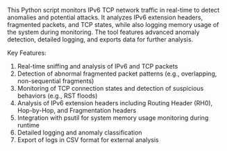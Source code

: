 This Python script monitors IPv6 TCP network traffic in real-time to detect anomalies and potential attacks. It analyzes IPv6 extension headers, fragmented packets, and TCP states, while also logging memory usage of the system during monitoring. The tool features advanced anomaly detection, detailed logging, and exports data for further analysis.

Key Features:
1. Real-time sniffing and analysis of IPv6 and TCP packets
2. Detection of abnormal fragmented packet patterns (e.g., overlapping, non-sequential fragments)
3. Monitoring of TCP connection states and detection of suspicious behaviors (e.g., RST floods)
4. Analysis of IPv6 extension headers including Routing Header (RH0), Hop-by-Hop, and Fragmentation headers
5. Integration with psutil for system memory usage monitoring during runtime
6. Detailed logging and anomaly classification
7. Export of logs in CSV format for external analysis

